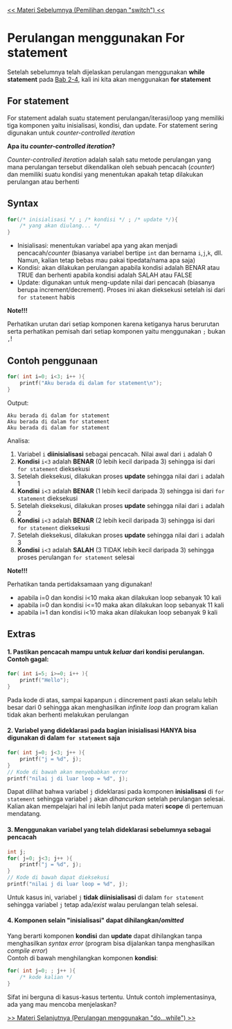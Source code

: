 [<< Materi Sebelumnya (Pemilihan dengan "switch") <<](1-PemilihanDenganSwitch.md)

# Perulangan menggunakan For statement

Setelah sebelumnya telah dijelaskan perulangan menggunakan **while statement** pada [Bab 2-4](https://github.com/stackofsugar/TeachingAssistant-KP2021/blob/main/Bab2-StructuredProgramming/4-PemilihanPerulangan.md), kali ini kita akan menggunakan **for statement**

## For statement
For statement adalah suatu statement perulangan/iterasi/loop yang memiliki tiga komponen yaitu inisialisasi, kondisi, dan update. For statement sering digunakan untuk _counter-controlled iteration_

**Apa itu _counter-controlled iteration_?**

_Counter-controlled iteration_ adalah salah satu metode perulangan yang mana perulangan tersebut dikendalikan oleh sebuah pencacah (_counter_) dan memiliki suatu kondisi yang menentukan apakah tetap dilakukan perulangan atau berhenti

## Syntax
```c
for(/* inisialisasi */ ; /* kondisi */ ; /* update */){
    /* yang akan diulang... */
}
```
- Inisialisasi: menentukan variabel apa yang akan menjadi pencacah/_counter_ (biasanya variabel bertipe `int` dan bernama `i`,`j`,`k`, dll. Namun, kalian tetap bebas mau pakai tipedata/nama apa saja)
- Kondisi: akan dilakukan perulangan apabila kondisi adalah BENAR atau TRUE dan berhenti apabila kondisi adalah SALAH atau FALSE
- Update: digunakan untuk meng-update nilai dari pencacah (biasanya berupa increment/decrement). Proses ini akan dieksekusi setelah isi dari `for statement` habis

**Note!!!**

Perhatikan urutan dari setiap komponen karena ketiganya harus berurutan serta perhatikan pemisah dari setiap komponen yaitu menggunakan `;` bukan `,`!

## Contoh penggunaan
```c
for( int i=0; i<3; i++ ){
    printf("Aku berada di dalam for statement\n");
}
```
Output:
```
Aku berada di dalam for statement
Aku berada di dalam for statement
Aku berada di dalam for statement
```
Analisa:
1. Variabel `i` **diinisialisasi** sebagai pencacah. Nilai awal dari `i` adalah 0
2. **Kondisi** `i<3` adalah **BENAR** (0 lebih kecil daripada 3) sehingga isi dari `for statement` dieksekusi
3. Setelah dieksekusi, dilakukan proses **update** sehingga nilai dari `i` adalah 1
4. **Kondisi** `i<3` adalah **BENAR** (1 lebih kecil daripada 3) sehingga isi dari `for statement` dieksekusi
5. Setelah dieksekusi, dilakukan proses **update** sehingga nilai dari `i` adalah 2
6. **Kondisi** `i<3` adalah **BENAR** (2 lebih kecil daripada 3) sehingga isi dari `for statement` dieksekusi
7. Setelah dieksekusi, dilakukan proses **update** sehingga nilai dari `i` adalah 3
8. **Kondisi** `i<3` adalah **SALAH** (3 TIDAK lebih kecil daripada 3) sehingga proses perulangan `for statement` selesai

**Note!!!**

Perhatikan tanda pertidaksamaan yang digunakan!
- apabila i=0 dan kondisi i<10 maka akan dilakukan loop sebanyak 10 kali
- apabila i=0 dan kondisi i<=10 maka akan dilakukan loop sebanyak 11 kali
- apabila i=1 dan kondisi i<10 maka akan dilakukan loop sebanyak 9 kali

## Extras

#### 1. Pastikan pencacah mampu untuk _keluar_ dari kondisi perulangan. Contoh gagal:
```c
for( int i=5; i>=0; i++ ){
    printf("Hello");
}
```
Pada kode di atas, sampai kapanpun `i` diincrement pasti akan selalu lebih besar dari 0 sehingga akan menghasilkan _infinite loop_ dan program kalian tidak akan berhenti melakukan perulangan

#### 2. Variabel yang dideklarasi pada bagian **inisialisasi** HANYA bisa digunakan di dalam `for statement` saja
```c
for( int j=0; j<3; j++ ){
    printf("j = %d", j);
}
// Kode di bawah akan menyebabkan error
printf("nilai j di luar loop = %d", j);
```
Dapat dilihat bahwa variabel `j` dideklarasi pada komponen **inisialisasi** di `for statement` sehingga variabel `j` akan _dihancurkan_ setelah perulangan selesai.\
Kalian akan mempelajari hal ini lebih lanjut pada materi **scope** di pertemuan mendatang.

#### 3. Menggunakan variabel yang telah dideklarasi sebelumnya sebagai pencacah
```c
int j;
for( j=0; j<3; j++ ){
    printf("j = %d", j);
}
// Kode di bawah dapat dieksekusi
printf("nilai j di luar loop = %d", j);
```
Untuk kasus ini, variabel `j` **tidak diinisialisasi** di dalam `for statement` sehingga variabel `j` tetap ada/_exist_ walau perulangan telah selesai.

#### 4. Komponen selain "inisialisasi" dapat dihilangkan/_omitted_
Yang berarti komponen **kondisi** dan **update** dapat dihilangkan tanpa menghasilkan _syntax error_ (program bisa dijalankan tanpa menghasilkan _compile error_)\
Contoh di bawah menghilangkan komponen **kondisi**:
```c
for( int j=0; ; j++ ){
    /* kode kalian */
}
```
Sifat ini berguna di kasus-kasus tertentu. Untuk contoh implementasinya, ada yang mau mencoba menjelaskan?

[>> Materi Selanjutnya (Perulangan menggunakan "do...while") >>](3-PerulanganMenggunakanDoWhile.md)

